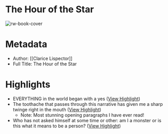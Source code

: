 # The Hour of the Star

![rw-book-cover](https://readwise-assets.s3.amazonaws.com/static/images/article2.74d541386bbf.png)

# Metadata
- Author: [[Clarice Lispector]]
- Full Title: The Hour of the Star

# Highlights
- EVERYTHING in the world began with a yes ([View Highlight](https://read.readwise.io/read/01hhxgb519ce97ygqcvtn9m2nm))
- The toothache that passes through this narrative has given me a sharp twinge right in the mouth ([View Highlight](https://read.readwise.io/read/01hhxgckxstc02p02dz6v2epsk))
    - Note: Most stunning opening paragraphs I have ever read!
- Who has not asked himself at some time or other: am I a monster or is this what it means to be a person? ([View Highlight](https://read.readwise.io/read/01hhxgpjjasxx29dbxj1r029hv))
